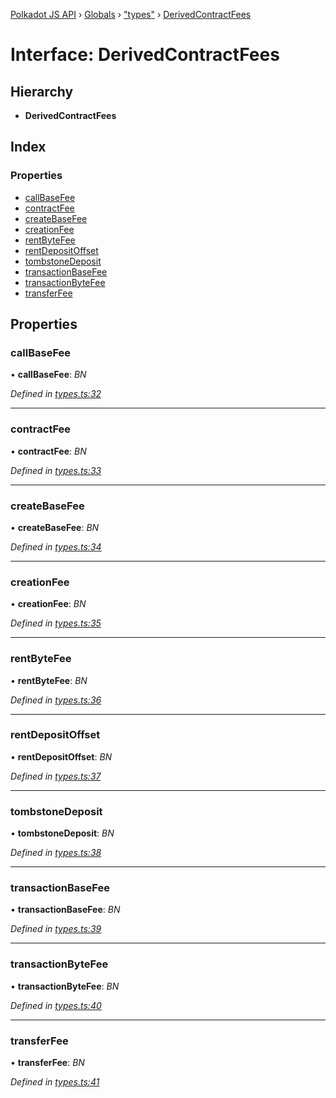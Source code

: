 [Polkadot JS API](../README.md) › [Globals](../globals.md) › ["types"](../modules/_types_.md) › [DerivedContractFees](_types_.derivedcontractfees.md)

# Interface: DerivedContractFees

## Hierarchy

* **DerivedContractFees**

## Index

### Properties

* [callBaseFee](_types_.derivedcontractfees.md#callbasefee)
* [contractFee](_types_.derivedcontractfees.md#contractfee)
* [createBaseFee](_types_.derivedcontractfees.md#createbasefee)
* [creationFee](_types_.derivedcontractfees.md#creationfee)
* [rentByteFee](_types_.derivedcontractfees.md#rentbytefee)
* [rentDepositOffset](_types_.derivedcontractfees.md#rentdepositoffset)
* [tombstoneDeposit](_types_.derivedcontractfees.md#tombstonedeposit)
* [transactionBaseFee](_types_.derivedcontractfees.md#transactionbasefee)
* [transactionByteFee](_types_.derivedcontractfees.md#transactionbytefee)
* [transferFee](_types_.derivedcontractfees.md#transferfee)

## Properties

###  callBaseFee

• **callBaseFee**: *BN*

*Defined in [types.ts:32](https://github.com/polkadot-js/api/blob/fcf89d1501/packages/api-derive/src/types.ts#L32)*

___

###  contractFee

• **contractFee**: *BN*

*Defined in [types.ts:33](https://github.com/polkadot-js/api/blob/fcf89d1501/packages/api-derive/src/types.ts#L33)*

___

###  createBaseFee

• **createBaseFee**: *BN*

*Defined in [types.ts:34](https://github.com/polkadot-js/api/blob/fcf89d1501/packages/api-derive/src/types.ts#L34)*

___

###  creationFee

• **creationFee**: *BN*

*Defined in [types.ts:35](https://github.com/polkadot-js/api/blob/fcf89d1501/packages/api-derive/src/types.ts#L35)*

___

###  rentByteFee

• **rentByteFee**: *BN*

*Defined in [types.ts:36](https://github.com/polkadot-js/api/blob/fcf89d1501/packages/api-derive/src/types.ts#L36)*

___

###  rentDepositOffset

• **rentDepositOffset**: *BN*

*Defined in [types.ts:37](https://github.com/polkadot-js/api/blob/fcf89d1501/packages/api-derive/src/types.ts#L37)*

___

###  tombstoneDeposit

• **tombstoneDeposit**: *BN*

*Defined in [types.ts:38](https://github.com/polkadot-js/api/blob/fcf89d1501/packages/api-derive/src/types.ts#L38)*

___

###  transactionBaseFee

• **transactionBaseFee**: *BN*

*Defined in [types.ts:39](https://github.com/polkadot-js/api/blob/fcf89d1501/packages/api-derive/src/types.ts#L39)*

___

###  transactionByteFee

• **transactionByteFee**: *BN*

*Defined in [types.ts:40](https://github.com/polkadot-js/api/blob/fcf89d1501/packages/api-derive/src/types.ts#L40)*

___

###  transferFee

• **transferFee**: *BN*

*Defined in [types.ts:41](https://github.com/polkadot-js/api/blob/fcf89d1501/packages/api-derive/src/types.ts#L41)*
